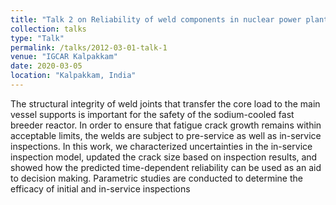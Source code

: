 ```yaml
---
title: "Talk 2 on Reliability of weld components in nuclear power plant core support structure"
collection: talks
type: "Talk"
permalink: /talks/2012-03-01-talk-1
venue: "IGCAR Kalpakkam"
date: 2020-03-05
location: "Kalpakkam, India"
---
```


The structural integrity of weld joints that transfer the core load to the main vessel supports is important for the safety of the sodium-cooled fast breeder reactor. In order to ensure that fatigue crack growth remains within acceptable limits, the welds are subject to pre-service as well as in-service inspections.  In this work, we characterized uncertainties in the in-service inspection model, updated the crack size based on inspection results,  and showed how the predicted time-dependent reliability can be used as an aid to decision making.  Parametric  studies  are  conducted  to  determine  the  efficacy  of  initial and in-service inspections
